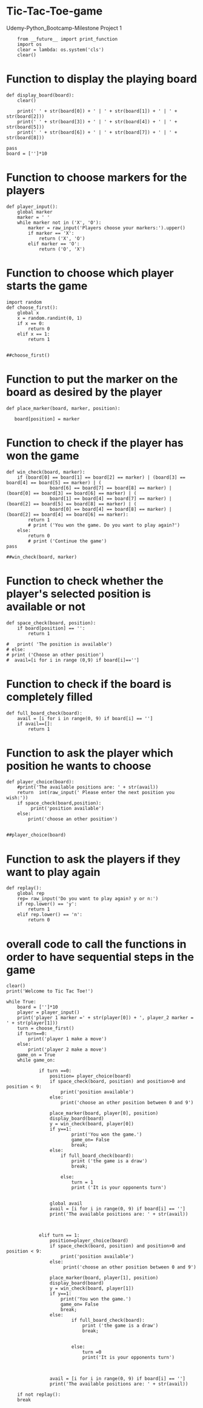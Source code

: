 # Tic-Tac-Toe-game
Udemy-Python_Bootcamp-Milestone Project 1


        from __future__ import print_function
        import os
        clear = lambda: os.system('cls')
        clear()

# Function to display the playing board

    def display_board(board):
        clear()

        print(' ' + str(board[0]) + ' | ' + str(board[1]) + ' | ' + str(board[2]))
        print(' ' + str(board[3]) + ' | ' + str(board[4]) + ' | ' + str(board[5]))
        print(' ' + str(board[6]) + ' | ' + str(board[7]) + ' | ' + str(board[8]))

    pass
    board = ['']*10

# Function to choose markers for the players

    def player_input():
        global marker
        marker = ' '
        while marker not in ('X', 'O'):
            marker = raw_input('Players choose your markers:').upper()
            if marker == 'X':
                return ('X', 'O')
            elif marker == 'O':
                return ('O', 'X')

# Function to choose which player starts the game
    import random
    def choose_first():
        global x
        x = random.randint(0, 1)
        if x == 0:
            return 0
        elif x == 1:
            return 1


    ##choose_first()


# Function to put the marker on the board as desired by the player

    def place_marker(board, marker, position):

       board[position] = marker


# Function to check if the player has won the game

    def win_check(board, marker):
        if (board[0] == board[1] == board[2] == marker) | (board[3] == board[4] == board[5] == marker) | (
                    board[6] == board[7] == board[8] == marker) | (board[0] == board[3] == board[6] == marker) | (
                    board[1] == board[4] == board[7] == marker) | (board[2] == board[5] == board[8] == marker) | (
                    board[0] == board[4] == board[8] == marker) | (board[2] == board[4] == board[6] == marker):
            return 1
            # print ('You won the game. Do you want to play again?')
        else:
            return 0
            # print ('Continue the game')
    pass

    ##win_check(board, marker)


# Function to check whether the player's selected position is available or not

    def space_check(board, position):
        if board[position] == '':
            return 1

    #   print( 'The position is available')
    # else:
    # print ('Choose an other position')
    #  avail=[i for i in range (0,9) if board[i]=='']



# Function to check if the board is completely filled

    def full_board_check(board):
        avail = [i for i in range(0, 9) if board[i] == '']
        if avail==[]:
            return 1


# Function to ask the player which position he wants to choose

    def player_choice(board):
        #print('The available positions are: ' + str(avail))
        return  int(raw_input(' Please enter the next position you wish:'))
        if space_check(board,position):
             print('position available')
        else:
            print('choose an other position')


    ##player_choice(board)


# Function to ask the players if they want to play again

    def replay():
        global rep
        rep= raw_input('Do you want to play again? y or n:')
        if rep.lower() == 'y':
            return 1
        elif rep.lower() == 'n':
            return 0


# overall code to call the functions in order to have  sequential steps in the game

    clear()
    print('Welcome to Tic Tac Toe!')

    while True:
        board = ['']*10
        player = player_input()
        print('player 1 marker =' + str(player[0]) + ', player_2 marker = ' + str(player[1]))
        turn = choose_first()
        if turn==0:
            print('player 1 make a move')
        else:
            print('player 2 make a move')
        game_on = True
        while game_on:

                if turn ==0:
                    position= player_choice(board)
                    if space_check(board, position) and position>0 and position < 9:
                        print('position available')
                    else:
                        print('choose an other position between 0 and 9')

                    place_marker(board, player[0], position)
                    display_board(board)
                    y = win_check(board, player[0])
                    if y==1:
                            print('You won the game.')
                            game_on= False
                            break;
                    else:
                        if full_board_check(board):
                            print ('the game is a draw')
                            break;

                        else:
                            turn = 1
                            print ('It is your opponents turn')


                    global avail
                    avail = [i for i in range(0, 9) if board[i] == '']
                    print('The available positions are: ' + str(avail))



                elif turn == 1:
                    position=player_choice(board)
                    if space_check(board, position) and position>0 and position < 9:
                        print('position available')
                    else:
                         print('choose an other position between 0 and 9')

                    place_marker(board, player[1], position)
                    display_board(board)
                    y = win_check(board, player[1])
                    if y==1:
                        print('You won the game.')
                        game_on= False
                        break;
                    else:
                            if full_board_check(board):
                                print ('the game is a draw')
                                break;


                            else:
                                turn =0
                                print('It is your opponents turn')



                    avail = [i for i in range(0, 9) if board[i] == '']
                    print('The available positions are: ' + str(avail))

        if not replay():
        break






















